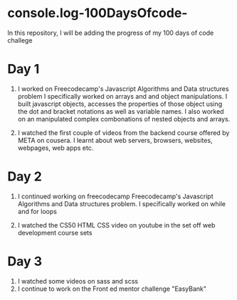 # console.log-100DaysOfcode-
In this repository, I will be adding the progress of my 100 days of code challege


# Day 1
1. I worked on Freecodecamp's Javascript Algorithms and Data structures problem
  I specifically worked on arrays and and object manipulations. I built javascript objects,
  accesses the properties of those object using the dot and bracket notations as well as 
  variable names. I also worked on an manipulated complex combonations of nested objects 
  and arrays.
  
 2. I watched the first couple of videos from the backend course offered by META on cousera.
   I learnt about web servers, browsers, websites, webpages, web apps etc.


# Day 2
1. I continued working on freecodecamp Freecodecamp's Javascript Algorithms and Data structures problem.
   I specifically worked on while and for loops
   
2. I watched the CS50 HTML CSS video on youtube in the set off web development course sets



# Day 3
1. I watched some videos on sass and scss
2. I continue to work on the Front ed mentor challenge "EasyBank"

